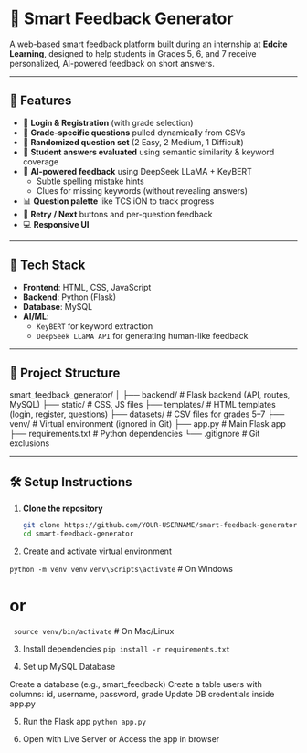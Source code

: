 # 🧠 Smart Feedback Generator

A web-based smart feedback platform built during an internship at **Edcite Learning**, designed to help students in Grades 5, 6, and 7 receive personalized, AI-powered feedback on short answers.

---

## 🚀 Features

- 🔐 **Login & Registration** (with grade selection)
- 🏫 **Grade-specific questions** pulled dynamically from CSVs
- 🎯 **Randomized question set** (2 Easy, 2 Medium, 1 Difficult)
- 📝 **Student answers evaluated** using semantic similarity & keyword coverage
- 🤖 **AI-powered feedback** using DeepSeek LLaMA + KeyBERT
  - Subtle spelling mistake hints
  - Clues for missing keywords (without revealing answers)
- 📊 **Question palette** like TCS iON to track progress
- 🔄 **Retry / Next** buttons and per-question feedback
- 💻 **Responsive UI**

---

## 🧰 Tech Stack

- **Frontend**: HTML, CSS, JavaScript
- **Backend**: Python (Flask)
- **Database**: MySQL
- **AI/ML**:
  - `KeyBERT` for keyword extraction
  - `DeepSeek LLaMA API` for generating human-like feedback

---

## 📂 Project Structure

smart_feedback_generator/
│
├── backend/ # Flask backend (API, routes, MySQL)
├── static/ # CSS, JS files
├── templates/ # HTML templates (login, register, questions)
├── datasets/ # CSV files for grades 5–7
├── venv/ # Virtual environment (ignored in Git)
├── app.py # Main Flask app
├── requirements.txt # Python dependencies
└── .gitignore # Git exclusions



---

## 🛠️ Setup Instructions

1. **Clone the repository**
   ```bash
   git clone https://github.com/YOUR-USERNAME/smart-feedback-generator.git
   cd smart-feedback-generator


2. Create and activate virtual environment

  `python -m venv venv`
 ` venv\Scripts\activate `     # On Windows
  # or
 ` source venv/bin/activate`  # On Mac/Linux

3. Install dependencies
  `pip install -r requirements.txt`

4. Set up MySQL Database

  Create a database (e.g., smart_feedback)
  Create a table users with columns: id, username, password, grade
  Update DB credentials inside app.py

5. Run the Flask app 
  `python app.py`
  
 6. Open with Live Server or Access the app in browser   